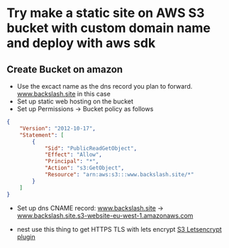# Try make a static site on AWS S3 bucket with custom domain name and deploy with aws sdk

## Create Bucket on amazon
- Use the excact name as the dns record you plan to forward. www.backslash.site in this case
- Set up static web hosting on the bucket
- Set up Permissions -> Bucket policy as follows
````json
{
    "Version": "2012-10-17",
    "Statement": [
        {
            "Sid": "PublicReadGetObject",
            "Effect": "Allow",
            "Principal": "*",
            "Action": "s3:GetObject",
            "Resource": "arn:aws:s3:::www.backslash.site/*"
        }
    ]
}
````
- Set up dns CNAME record: www.backslash.site -> www.backslash.site.s3-website-eu-west-1.amazonaws.com

- nest use this thing to get HTTPS TLS with lets encrypt [S3 Letsencrypt plugin](https://github.com/dlapiduz/certbot-s3front)
